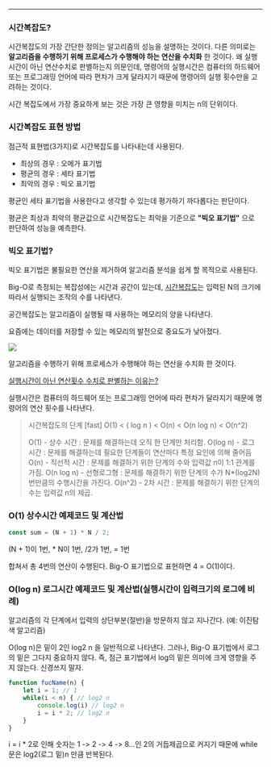 
---

### 시간복잡도?

시간복잡도의 가장 간단한 정의는 알고리즘의 성능을 설명하는 것이다.
다른 의미로는 **알고리즘을 수행하기 위해 프로세스가 수행해야 하는 연산을 수치화** 한 것이다.
왜 실행시간이 아닌 연산수치로 판별하는지 의문인데, 명령어의 실행시간은 컴퓨터의 하드웨어 또는 프로그래밍 언어에 따라 편차가 크게 달라지기 때문에 명령어의 실행 횟수만을 고려하는 것이다.

시간 복잡도에서 가장 중요하게 보는 것은 가장 큰 영향을 미치는 n의 단위이다. 

### 시간복잡도 표현 방법

점근적 표현법(3가지)로 시간복잡도를 나타내는데 사용된다. 

- 최상의 경우 : 오메가 표기법
- 평균의 경우 : 세타 표기법
- 최악의 경우 : 빅오 표기법

평균인 세타 표기법을 사용한다고 생각할 수 있는데 평가하기 까다롭다는 판단이다.

평균은 최상과 최악의 평균값으로 시간복잡도는 최악을 기준으로 **"빅오 표기법"** 으로 판단하여 성능을 예측한다.

### 빅오 표기법?

빅오 표기법은 불필요한 연산을 제거하여 알고리즘 분석을 쉽게 할 목적으로 사용된다. 

Big-O로 측정되는 복잡성에는 시간과 공간이 있는데, <u>시간복잡도</u>는 입력된 N의 크기에 따라서 실행되는 조작의 수를 나타낸다.

공간복잡도는 알고리즘이 실행될 때 사용하는 메모리의 양을 나타낸다.

요즘에는 데이터를 저장할 수 있는 메모리의 발전으로 중요도가 낮아졌다.

![](https://i.imgur.com/Y4ZgLCQ.png)


알고리즘을 수행하기 위해 프로세스가 수행해야 하는 연산을 수치화 한 것이다.

<u>실행시간이 아닌 연산횟수 수치로 판별하는 이유는?</u>

실행시간은 컴퓨터의 하드웨어 또는 프로그래밍 언어에 따라 편차가 달라지기 때문에 명령어의 연산 횟수를 나타낸다.

>   시간복잡도의 단계
>   [fast] O(1) < ( log n ) < O(n) < O(n log n) < O(n^2)
>   
>   O(1) - 상수 시간 : 문제를 해결하는데 오직 한 단계만 처리함.
>   O(log n) - 로그 시간 : 문제를 해결하는데 필요한 단계들이 연산마다 특정 요인에 의해 줄어듬
>   O(n) - 직선적 시간 : 문제를 해결하기 위한 단계의 수와 입력값 n이 1:1 관계를 가짐.
>   O(n log n) - 선형로그형 : 문제를 해결하기 위한 단계의 수가 N*(log2N) 번만큼의 수행시간을 가진다.
>   O(n^2) - 2차 시간 : 문제를 해결하기 위한 단계의 수는 입력값 n의 제곱.


### O(1) 상수시간 예제코드 및 계산법

```js
const sum = (N + 1) * N / 2;
```

(N + 1)이 1번, * N이 1번, /2가 1번, = 1번

합쳐서 총 4번의 연산이 수행된다. Big-O 표기법으로 표현하면 4 = O(1)이다.

### O(log n) 로그시간 예제코드 및 계산법(실행시간이 입력크기의 로그에 비례)

알고리즘의 각 단계에서 입력의 상단부분(절반)을 방문하지 않고 지나간다. (예: 이진탐색 알고리즘)

O(log n)은 밑이 2인 log2 n 을 일반적으로 나타낸다.
그러나, Big-O 표기법에서 로그의 밑은 그다지 중요하지 않다. 즉, 점근 표기법에서 log의 밑은 의미에 크게 영향을 주지 않는다. 신경쓰지 말자.

```js
function fucName(n) {
	let i = 1; // 1
	while(i < n) { // log2 n
		console.log(i) // log2 n
		i = i * 2; // log2 n
	}
}
```

i = i * 2로 인해 숫자는 1 -> 2 -> 4 -> 8...인 2의 거듭제곱으로 커지기 때문에 while 문은 log2(로그 밑)n 만큼 반복된다.


